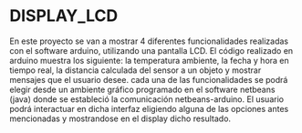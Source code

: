# DISPLAY_LCD
En este proyecto se van a mostrar 4 diferentes funcionalidades realizadas con el software arduino, utilizando una pantalla LCD. El código realizado en arduino muestra los siguiente: la temperatura ambiente, la fecha y hora en tiempo real, la distancia calculada del sensor a un objeto y mostrar mensajes que el usuario desee. cada una de las funcionalidades se podrá elegir desde un ambiente gráfico programado en el software netbeans (java) donde se estableció la comunicación netbeans-arduino. El usuario podrá interactuar en dicha interfaz eligiendo alguna de las opciones antes mencionadas y mostrandose en el display dicho resultado.
